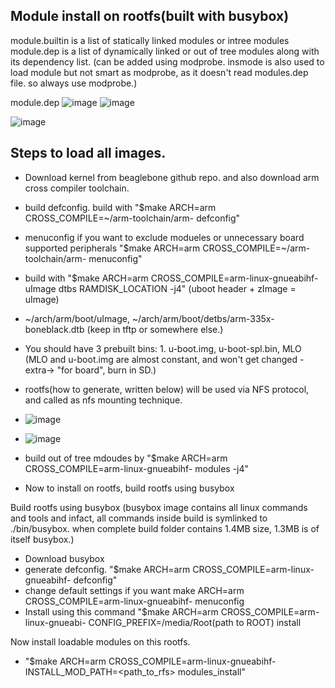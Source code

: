 ## Module install on rootfs(built with busybox)

module.builtin is a list of statically linked modules or intree modules
module.dep is a list of dynamically linked or out of tree modules along with its dependency list. (can be added using modprobe. insmode is also used to load module but not smart as modprobe, as it doesn't read modules.dep file. so always use modprobe.)

module.dep
![image](https://github.com/user-attachments/assets/fab598b7-4d64-4896-a309-412ee6b8d87b)
![image](https://github.com/user-attachments/assets/6018539c-7593-4e29-bb1a-f8d43e0b1e3c)

![image](https://github.com/user-attachments/assets/fbafc97a-2a3b-4d27-8dc7-344229af768f)

## Steps to load all images.
- Download kernel from beaglebone github repo. and also download arm cross compiler toolchain.
- build defconfig. build with "$make ARCH=arm CROSS_COMPILE=~/arm-toolchain/arm- defconfig"
- menuconfig if you want to exclude modueles or unnecessary board supported peripherals "$make ARCH=arm CROSS_COMPILE=~/arm-toolchain/arm- menuconfig"
- build with "$make ARCH=arm CROSS_COMPILE=arm-linux-gnueabihf- uImage dtbs RAMDISK_LOCATION -j4" (uboot header + zImage = uImage)
- ~/arch/arm/boot/uImage, ~/arch/arm/boot/detbs/arm-335x-boneblack.dtb (keep in tftp or somewhere else.)
- You should have 3 prebuilt bins: 1. u-boot.img, u-boot-spl.bin, MLO (MLO and u-boot.img are almost constant, and won't get changed - extra-> "for board", burn in SD.)
- rootfs(how to generate, written below) will be used via NFS protocol, and called as nfs mounting technique.
- ![image](https://github.com/user-attachments/assets/975804f3-607e-435b-8a3b-145929cbc7c7)
- ![image](https://github.com/user-attachments/assets/9867e1a2-3aa6-477d-bb52-68cf5d1b9d0e)


- build out of tree mdoudes by "$make ARCH=arm CROSS_COMPILE=arm-linux-gnueabihf- modules -j4"
- Now to install on rootfs, build rootfs using busybox

Build rootfs using busybox (busybox image contains all linux commands and tools and infact, all commands inside build is symlinked to ./bin/busybox. when complete build folder contains 1.4MB size, 1.3MB is of itself busybox.)
- Download busybox
- generate defconfig. "$make ARCH=arm CROSS_COMPILE=arm-linux-gnueabihf- defconfig"
- change default settings if you want make ARCH=arm CROSS_COMPILE=arm-linux-gnueabihf- menuconfig
- Install using this command "$make ARCH=arm CROSS_COMPILE=arm-linux-gnueabi- CONFIG_PREFIX=/media/Root(path to ROOT) install

Now install loadable modules on this rootfs.
- "$make ARCH=arm CROSS_COMPILE=arm-linux-gnueabihf- INSTALL_MOD_PATH=<path_to_rfs> modules_install"
